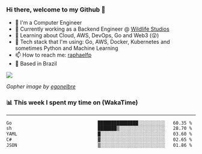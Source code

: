 ### Hi there, welcome to my Github 👋

- 📖 I'm a Computer Engineer
- 🔭 Currently working as a Backend Engineer @ [Wildlife Studios](https://wildlifestudios.com/)
- 🌱 Learning about Cloud, AWS, DevOps, Go and Web3 (😲)
- 🚀 Tech stack that I'm using: Go, AWS, Docker, Kubernetes and sometimes Python and Machine Learning
- 📫 How to reach me: [raphaelfp](https://linkedin.com/in/raphaelfp)
- 🏡 Based in Brazil

![](https://github.com/raphaelfp/gophers/blob/master/.thumb/animation/morning-coffee-3x.gif)

*Gopher image by [egonelbre](https://github.com/egonelbre/)*

### 📊 This week I spent my time on (WakaTime)

---

<!--START_SECTION:waka-->

```txt
Go                                ███████████████░░░░░░░░░░   60.35 %
sh                                ███████▒░░░░░░░░░░░░░░░░░   28.70 %
YAML                              █░░░░░░░░░░░░░░░░░░░░░░░░   03.60 %
C#                                ▓░░░░░░░░░░░░░░░░░░░░░░░░   02.65 %
JSON                              ▒░░░░░░░░░░░░░░░░░░░░░░░░   01.86 %
```

<!--END_SECTION:waka-->
